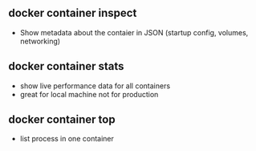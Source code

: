 ## docker container inspect <container name>

- Show metadata about the contaier in JSON (startup config, volumes, networking)

## docker container stats

- show live performance data for all containers
- great for local machine not for production

## docker container top <container name>

- list process in one container